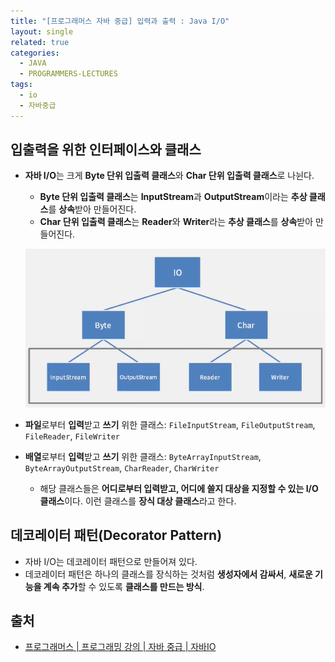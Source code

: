 ```yaml
---
title: "[프로그래머스 자바 중급] 입력과 출력 : Java I/O"
layout: single
related: true
categories:
  - JAVA
  - PROGRAMMERS-LECTURES
tags:
  - io
  - 자바중급
---
```


## 입출력을 위한 인터페이스와 클래스
- **자바 I/O**는 크게 **Byte 단위 입출력 클래스**와 **Char 단위 입출력 클래스**로 나뉜다.
  - **Byte 단위 입출력 클래스**는 **InputStream**과 **OutputStream**이라는 **추상 클래스**를 **상속**받아 만들어진다. 
  - **Char 단위 입출력 클래스**는 **Reader**와 **Writer**라는 **추상 클래스**를 **상속**받아 만들어진다.

  ![java i/o 클래스](/assets/images/java/io_class.png)


- **파일**로부터 **입력**받고 **쓰기** 위한 클래스: `FileInputStream`, `FileOutputStream`, `FileReader`, `FileWriter`
- **배열**로부터 **입력**받고 **쓰기** 위한 클래스: `ByteArrayInputStream`, `ByteArrayOutputStream`, `CharReader`, `CharWriter`
  - 해당 클래스들은 **어디로부터 입력받고, 어디에 쓸지 대상을 지정할 수 있는 I/O 클래스**이다. 이런 클래스를 **장식 대상 클래스**라고 한다.

## 데코레이터 패턴(Decorator Pattern)
- 자바 I/O는 데코레이터 패턴으로 만들어져 있다.
- 데코레이터 패턴은 하나의 클래스를 장식하는 것처럼 **생성자에서 감싸서**, **새로운 기능을 계속 추가**할 수 있도록 **클래스를 만드는 방식**.
  
## 출처
- [프로그래머스 \| 프로그래밍 강의 \| 자바 중급 \| 자바IO](https://programmers.co.kr/learn/courses/9/lessons/266#note)
